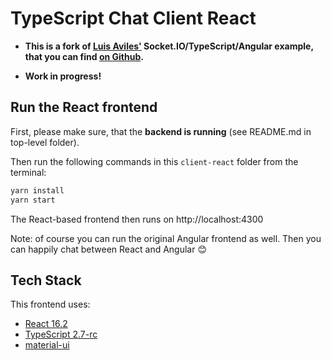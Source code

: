 # TypeScript Chat Client React

* **This is a fork of [Luis Aviles'](https://luixaviles.com/) Socket.IO/TypeScript/Angular example, that you can find [on Github](https://github.com/luixaviles/socket-io-typescript-chat).**

* **Work in progress!**

## Run the React frontend

First, please make sure, that the **backend is running** (see README.md in top-level folder).

Then run the following commands in this `client-react` folder from the terminal:

```bash
yarn install
yarn start
```

The React-based frontend then runs on http://localhost:4300

Note: of course you can run the original Angular frontend as well. Then you can happily chat between React and Angular 😊

## Tech Stack

This frontend uses:

* [React 16.2](https://reactjs.org/)
* [TypeScript 2.7-rc](https://blogs.msdn.microsoft.com/typescript/2018/01/17/announcing-typescript-2-7-rc/)
* [material-ui](https://material-ui-next.com/)
